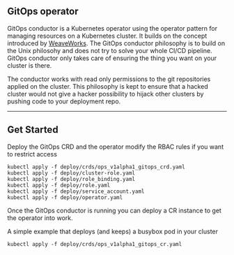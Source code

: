 ## GitOps operator

GitOps conductor is a Kubernetes operator using the operator pattern for managing resources on a Kubernetes cluster. It builds on the concept introduced by [WeaveWorks](https://www.weave.works/blog/gitops-operations-by-pull-request). The GitOps conductor philosophy is to build on the Unix philosohy and does not try to solve your whole CI/CD pipeline. GitOps conductor only takes care of ensuring the thing you want on your cluster is there.

The conductor works with read only permissions to the git repositories applied on the cluster. This philosophy is kept to ensure that a hacked cluster would not give a hacker possibility to hijack other clusters by pushing code to your deployment repo.

---

## Get Started

Deploy the GitOps CRD and the operator modify the RBAC rules if you want to restrict access

```
kubectl apply -f deploy/crds/ops_v1alpha1_gitops_crd.yaml 
kubectl apply -f deploy/cluster-role.yaml
kubectl apply -f deploy/role_binding.yaml
kubectl apply -f deploy/role.yaml
kubectl apply -f deploy/service_account.yaml
kubectl apply -f deploy/operator.yaml
```

Once the GitOps conductor is running you can deploy a CR instance to get the operator into work.

A simple example that deploys (and keeps) a busybox pod in your cluster
```
kubectl apply -f deploy/crds/ops_v1alpha1_gitops_cr.yaml
```

